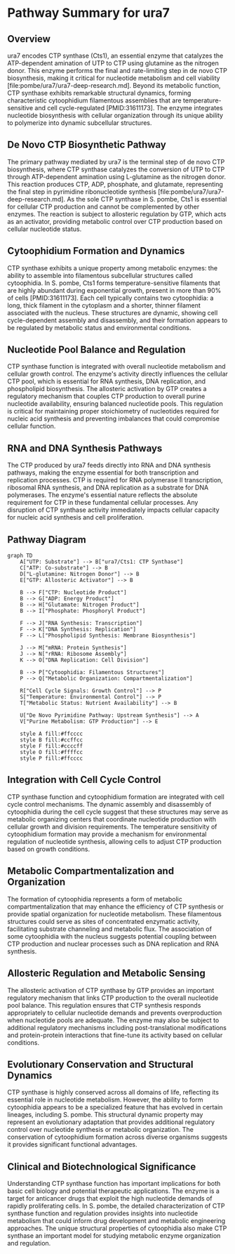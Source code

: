 # Pathway Summary for ura7

## Overview

ura7 encodes CTP synthase (Cts1), an essential enzyme that catalyzes the ATP-dependent amination of UTP to CTP using glutamine as the nitrogen donor. This enzyme performs the final and rate-limiting step in de novo CTP biosynthesis, making it critical for nucleotide metabolism and cell viability [file:pombe/ura7/ura7-deep-research.md]. Beyond its metabolic function, CTP synthase exhibits remarkable structural dynamics, forming characteristic cytoophidium filamentous assemblies that are temperature-sensitive and cell cycle-regulated [PMID:31611173]. The enzyme integrates nucleotide biosynthesis with cellular organization through its unique ability to polymerize into dynamic subcellular structures.

## De Novo CTP Biosynthetic Pathway

The primary pathway mediated by ura7 is the terminal step of de novo CTP biosynthesis, where CTP synthase catalyzes the conversion of UTP to CTP through ATP-dependent amination using L-glutamine as the nitrogen donor. This reaction produces CTP, ADP, phosphate, and glutamate, representing the final step in pyrimidine ribonucleotide synthesis [file:pombe/ura7/ura7-deep-research.md]. As the sole CTP synthase in S. pombe, Cts1 is essential for cellular CTP production and cannot be complemented by other enzymes. The reaction is subject to allosteric regulation by GTP, which acts as an activator, providing metabolic control over CTP production based on cellular nucleotide status.

## Cytoophidium Formation and Dynamics

CTP synthase exhibits a unique property among metabolic enzymes: the ability to assemble into filamentous subcellular structures called cytoophidia. In S. pombe, Cts1 forms temperature-sensitive filaments that are highly abundant during exponential growth, present in more than 90% of cells [PMID:31611173]. Each cell typically contains two cytoophidia: a long, thick filament in the cytoplasm and a shorter, thinner filament associated with the nucleus. These structures are dynamic, showing cell cycle-dependent assembly and disassembly, and their formation appears to be regulated by metabolic status and environmental conditions.

## Nucleotide Pool Balance and Regulation

CTP synthase function is integrated with overall nucleotide metabolism and cellular growth control. The enzyme's activity directly influences the cellular CTP pool, which is essential for RNA synthesis, DNA replication, and phospholipid biosynthesis. The allosteric activation by GTP creates a regulatory mechanism that couples CTP production to overall purine nucleotide availability, ensuring balanced nucleotide pools. This regulation is critical for maintaining proper stoichiometry of nucleotides required for nucleic acid synthesis and preventing imbalances that could compromise cellular function.

## RNA and DNA Synthesis Pathways

The CTP produced by ura7 feeds directly into RNA and DNA synthesis pathways, making the enzyme essential for both transcription and replication processes. CTP is required for RNA polymerase II transcription, ribosomal RNA synthesis, and DNA replication as a substrate for DNA polymerases. The enzyme's essential nature reflects the absolute requirement for CTP in these fundamental cellular processes. Any disruption of CTP synthase activity immediately impacts cellular capacity for nucleic acid synthesis and cell proliferation.

## Pathway Diagram

```mermaid
graph TD
    A["UTP: Substrate"] --> B["ura7/Cts1: CTP Synthase"]
    C["ATP: Co-substrate"] --> B
    D["L-glutamine: Nitrogen Donor"] --> B
    E["GTP: Allosteric Activator"] --> B

    B --> F["CTP: Nucleotide Product"]
    B --> G["ADP: Energy Product"]
    B --> H["Glutamate: Nitrogen Product"]
    B --> I["Phosphate: Phosphoryl Product"]

    F --> J["RNA Synthesis: Transcription"]
    F --> K["DNA Synthesis: Replication"]
    F --> L["Phospholipid Synthesis: Membrane Biosynthesis"]

    J --> M["mRNA: Protein Synthesis"]
    J --> N["rRNA: Ribosome Assembly"]
    K --> O["DNA Replication: Cell Division"]

    B --> P["Cytoophidia: Filamentous Structures"]
    P --> Q["Metabolic Organization: Compartmentalization"]

    R["Cell Cycle Signals: Growth Control"] --> P
    S["Temperature: Environmental Control"] --> P
    T["Metabolic Status: Nutrient Availability"] --> B

    U["De Novo Pyrimidine Pathway: Upstream Synthesis"] --> A
    V["Purine Metabolism: GTP Production"] --> E

    style A fill:#ffcccc
    style B fill:#ccffcc
    style F fill:#ccccff
    style O fill:#ffffcc
    style P fill:#ffcccc
```

## Integration with Cell Cycle Control

CTP synthase function and cytoophidium formation are integrated with cell cycle control mechanisms. The dynamic assembly and disassembly of cytoophidia during the cell cycle suggest that these structures may serve as metabolic organizing centers that coordinate nucleotide production with cellular growth and division requirements. The temperature sensitivity of cytoophidium formation may provide a mechanism for environmental regulation of nucleotide synthesis, allowing cells to adjust CTP production based on growth conditions.

## Metabolic Compartmentalization and Organization

The formation of cytoophidia represents a form of metabolic compartmentalization that may enhance the efficiency of CTP synthesis or provide spatial organization for nucleotide metabolism. These filamentous structures could serve as sites of concentrated enzymatic activity, facilitating substrate channeling and metabolic flux. The association of some cytoophidia with the nucleus suggests potential coupling between CTP production and nuclear processes such as DNA replication and RNA synthesis.

## Allosteric Regulation and Metabolic Sensing

The allosteric activation of CTP synthase by GTP provides an important regulatory mechanism that links CTP production to the overall nucleotide pool balance. This regulation ensures that CTP synthesis responds appropriately to cellular nucleotide demands and prevents overproduction when nucleotide pools are adequate. The enzyme may also be subject to additional regulatory mechanisms including post-translational modifications and protein-protein interactions that fine-tune its activity based on cellular conditions.

## Evolutionary Conservation and Structural Dynamics

CTP synthase is highly conserved across all domains of life, reflecting its essential role in nucleotide metabolism. However, the ability to form cytoophidia appears to be a specialized feature that has evolved in certain lineages, including S. pombe. This structural dynamic property may represent an evolutionary adaptation that provides additional regulatory control over nucleotide synthesis or metabolic organization. The conservation of cytoophidium formation across diverse organisms suggests it provides significant functional advantages.

## Clinical and Biotechnological Significance

Understanding CTP synthase function has important implications for both basic cell biology and potential therapeutic applications. The enzyme is a target for anticancer drugs that exploit the high nucleotide demands of rapidly proliferating cells. In S. pombe, the detailed characterization of CTP synthase function and regulation provides insights into nucleotide metabolism that could inform drug development and metabolic engineering approaches. The unique structural properties of cytoophidia also make CTP synthase an important model for studying metabolic enzyme organization and regulation.